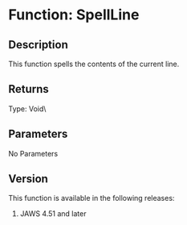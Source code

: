 # Function: SpellLine

## Description

This function spells the contents of the current line.

## Returns

Type: Void\

## Parameters

No Parameters

## Version

This function is available in the following releases:

1.  JAWS 4.51 and later
